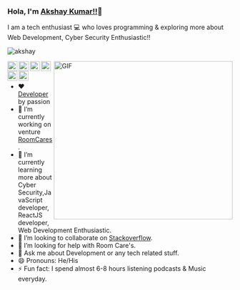 ### Hola, I'm [Akshay Kumar!!](https://aman9113.github.io/my-protfolio/)👋
I am a tech enthusiast 💻 who loves programming & exploring more about Web Development, Cyber Security Enthusiastic!!
<p align="left">
<img src="https://komarev.com/ghpvc/?username=aman9113&label=Profile views&color=green&style=plastic" alt="akshay" /> 
</p>
</a><img align="right" alt="GIF" src="https://camo.githubusercontent.com/992babdffd8c74a1502de375fbdf7e4d54773242/68747470733a2f2f6d656469612e67697068792e636f6d2f6d656469612f53576f536b4e36447854737a71494b4571762f67697068792e676966" width="400" height="355" />
</a>


<a href="https://twitter.com/Aaman0008">
  <img align="left" alt="Aaman0008's Twitter" width="22px" src="https://cdn.jsdelivr.net/npm/simple-icons@v3/icons/twitter.svg" />
</a>
<a href="https://www.linkedin.com/in/aman-singh-484549202/">
  <img align="left" alt="Aman Singh's Linkdein" width="22px" src="https://cdn.jsdelivr.net/npm/simple-icons@v3/icons/linkedin.svg" />
</a>
<a href="https://github.com/aman9113/">
  <img align="left" alt="aman9113's Github" width="22px" src="https://cdn.jsdelivr.net/npm/simple-icons@v3/icons/github.svg" />
</a>
<a href="https://www.instagram.com/__amansingh__0008/">
  <img align="left" alt="Aman Singh's Instagram" width="22px" src="https://cdn.jsdelivr.net/npm/simple-icons@v3/icons/instagram.svg" />
</a>
<a href="https://www.facebook.com/amansingh.socialist/">
  <img align="left" alt="Aman Singh's Facebook" width="22px" src="https://cdn.jsdelivr.net/npm/simple-icons@v3/icons/facebook.svg" />

<a href="https://www.hackerrank.com/amansinghajay222">
  <img align="left" alt="Aman Singh's hackerrank" width="22px" src="https://cdn.jsdelivr.net/npm/simple-icons@v3/icons/hackerrank.svg" />
</a>
	

<br/>
<br/>


- ❤️ [Developer](https://github.com/aman9113) by passion 
- 🔭 I’m currently working on venture [RoomCares](https://www.facebook.com/roomcares/).
- 🌱 I’m currently learning more about Cyber Security,JavaScript developer,ReactJS developer, Web Development Enthusiastic.
- 👯 I’m looking to collaborate on [Stackoverflow](https://stackoverflow.com/users/18575240/aman-singh).
- 🤔 I’m looking for help with Room Care's.
- 💬 Ask me about Development or any tech related stuff.
- 😄 Pronouns: He/His    
- ⚡ Fun fact: I spend almost 6-8 hours listening podcasts & Music everyday.        
           
 
